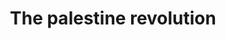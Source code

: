 ---
pid: LLP367
title: The palestine revolution
location_transcription: in a place were everyone can veiw
zipcode: 
outside_phl: 
neighborhood: 
age: '10'
age_range: 6-13
instagram: 
image_file_name: LLP_367.jpg
proposal_transcription: |-
  //Small things can lead to bigger ones//
  - Balsam Matan


  //The revoultion is near all we need is a little push//

  - Balsam Matan a girl who want her home to be free
topic: Human Rights,Inequality,Politics,Violence,Race Ethnicity
topic_summary: 0, 0, 0, 0, 0
type: Sculpture Statue
keywords_other: palestine, flag, tree, apples
credit: Balsam Matan
image_labels: 
twitter: 
facebook: 
permalink: "/monuments/llp367/"
layout: item-page
---